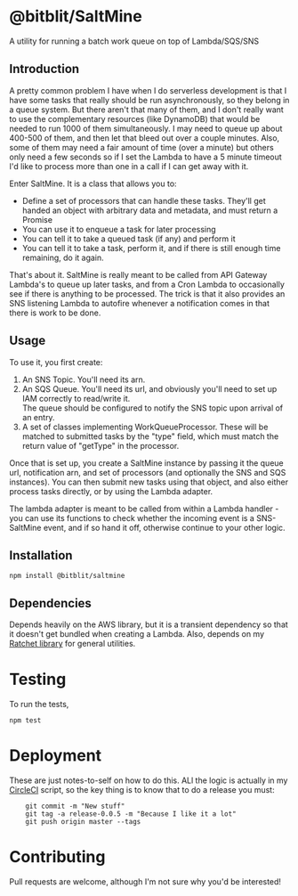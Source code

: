 # @bitblit/SaltMine

A utility for running a batch work queue on top of Lambda/SQS/SNS

## Introduction

A pretty common problem I have when I do serverless development is that I have some tasks that really
should be run asynchronously, so they belong in a queue system.  But there aren't that many of them, and
I don't really want to use the complementary resources (like DynamoDB) that would be needed to run 
1000 of them simultaneously.  I may need to queue up about 400-500 of them, and then let that bleed
out over a couple minutes.  Also, some of them may need a fair amount of time (over a minute) but others
only need a few seconds so if I set the Lambda to have a 5 minute timeout I'd like to process more
than one in a call if I can get away with it.

Enter SaltMine.  It is a class that allows you to:
* Define a set of processors that can handle these tasks.  They'll get handed an object with arbitrary
data and metadata, and must return a Promise<any>
* You can use it to enqueue a task for later processing
* You can tell it to take a queued task (if any) and perform it
* You can tell it to take a task, perform it, and if there is still enough time remaining, do it again.

That's about it.  SaltMine is really meant to be called from API Gateway Lambda's to queue up later tasks,
and from a Cron Lambda to occasionally see if there is anything to be processed.  The trick is that it also
provides an SNS listening Lambda to autofire whenever a notification comes in that there is work to be done.


## Usage

To use it, you first create:

1. An SNS Topic.  You'll need its arn.
2. An SQS Queue.  You'll need its url, and obviously you'll need to set up IAM correctly to read/write it.  
The queue should be configured to notify the SNS topic upon arrival of an entry.
3. A set of classes implementing WorkQueueProcessor.  These will be matched to submitted tasks by the
"type" field, which must match the return value of "getType" in the processor.


Once that is set up, you create a SaltMine instance by passing it the queue url, notification arn, and
set of processors (and optionally the SNS and SQS instances).  You can then submit new tasks using that
object, and also either process tasks directly, or by using the Lambda adapter.

The lambda adapter is meant to be called from within a Lambda handler - you can use its functions to
check whether the incoming event is a SNS-SaltMine event, and if so hand it off, otherwise continue to
your other logic.

## Installation
`npm install @bitblit/saltmine`

## Dependencies

Depends heavily on the AWS library, but it is a transient dependency so that it doesn't get bundled when
creating a Lambda.  Also, depends on my [Ratchet library](https://github.com/bitblit/Ratchet) for general
utilities.

# Testing

To run the tests,

`npm test`


# Deployment

These are just notes-to-self on how to do this.  ALl the logic is actually in my 
 [CircleCI](https://circleci.com) script, so the key thing is to know that to do a
 release you must:

```
    git commit -m "New stuff"
    git tag -a release-0.0.5 -m "Because I like it a lot"
    git push origin master --tags

```

# Contributing

Pull requests are welcome, although I'm not sure why you'd be interested!
